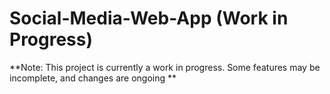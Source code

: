# Social-Media-Web-App (Work in Progress)

**Note: This project is currently a work in progress. Some features may be incomplete, and changes are ongoing **
